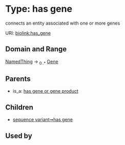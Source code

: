 
# Type: has gene


connects an entity associated with one or more genes

URI: [biolink:has_gene](https://w3id.org/biolink/vocab/has_gene)


## Domain and Range

[NamedThing](NamedThing.md) ->  <sub>0..*</sub> [Gene](Gene.md)

## Parents

 *  is_a: [has gene or gene product](has_gene_or_gene_product.md)

## Children

 *  [sequence variant➞has gene](sequence_variant_has_gene.md)

## Used by

